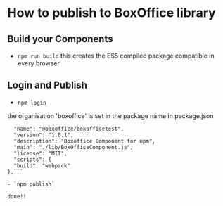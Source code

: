 # How to publish to BoxOffice library

## Build your Components

- `npm run build`
  this creates the ES5 compiled package compatible in every browser

## Login and Publish

- `npm login`

the organisation 'boxoffice' is set in the package name in package.json

````{
  "name": "@boxoffice/boxofficetest",
  "version": "1.0.1",
  "description": "Boxoffice Component for npm",
  "main": "./lib/BoxOfficeComponent.js",
  "license": "MIT",
  "scripts": {
  "build": "webpack"
},```

- `npm publish`

done!!
````
